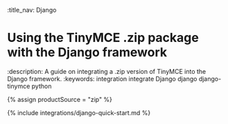 :title_nav: Django
# Using the TinyMCE .zip package with the Django framework
:description: A guide on integrating a .zip version of TinyMCE into the Django framework.
:keywords: integration integrate Django django django-tinymce python

{% assign productSource = "zip" %}

{% include integrations/django-quick-start.md %}
